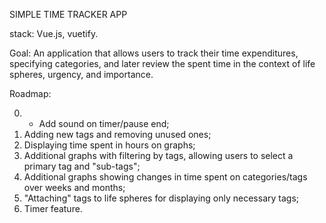 SIMPLE TIME TRACKER APP

stack: Vue.js, vuetify.

Goal:
An application that allows users to track their time expenditures, specifying categories, and later review the spent time in the context of life spheres, urgency, and importance.

Roadmap:

0. + Add sound on timer/pause end;
1. Adding new tags and removing unused ones;
2. Displaying time spent in hours on graphs;
3. Additional graphs with filtering by tags, allowing users to select a primary tag and "sub-tags";
4. Additional graphs showing changes in time spent on categories/tags over weeks and months;
5. "Attaching" tags to life spheres for displaying only necessary tags;
6. Timer feature.

